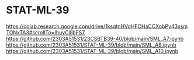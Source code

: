# STAT-ML-39
https://colab.research.google.com/drive/1ksqtnHVqHFCHaCCXobPy43xsmTONxTA3#scrollTo=IhuyClIjbFS7
https://github.com/2303A51531/23CSBTB39-40/blob/main/SML_A7.ipynb
https://github.com/2303A51531/STAT-ML-39/blob/main/SML_A8.ipynb
https://github.com/2303A51531/STAT-ML-39/blob/main/SML_A10.ipynb
     

